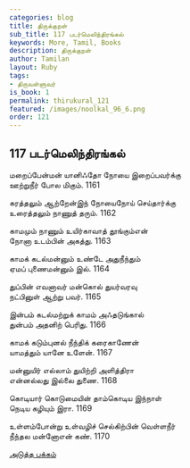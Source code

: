 ```yaml
---
categories: blog
title: திருக்குறள்
sub_title: 117 படர்மெலிந்திரங்கல்
keywords: More, Tamil, Books
description: திருக்குறள்
author: Tamilan
layout: Ruby
tags:
- திருவள்ளுவர்
is_book: 1
permalink: thirukural_121
featured: /images/noolkal_96_6.png
order: 121
---
```

## 117 படர்மெலிந்திரங்கல்

மறைப்பேன்மன் யானிஃதோ நோயை இறைப்பவர்க்கு  
ஊற்றுநீர் போல மிகும். 1161

கரத்தலும் ஆற்றேன்இந் நோயைநோய் செய்தார்க்கு  
உரைத்தலும் நாணுத் தரும். 1162

காமமும் நாணும் உயிர்காவாத் தூங்கும்என்  
நோனா உடம்பின் அகத்து. 1163

காமக் கடல்மன்னும் உண்டே அதுநீந்தும்  
ஏமப் புணைமன்னும் இல். 1164

துப்பின் எவனாவர் மன்கொல் துயர்வரவு  
நட்பினுள் ஆற்று பவர். 1165

இன்பம் கடல்மற்றுக் காமம் அஃதடுங்கால்  
துன்பம் அதனிற் பெரிது. 1166

காமக் கடும்புனல் நீந்திக் கரைகாணேன்  
யாமத்தும் யானே உளேன். 1167

மன்னுயிர் எல்லாம் துயிற்றி அளித்திரா  
என்னல்லது இல்லை துணை. 1168

கொடியார் கொடுமையின் தாம்கொடிய இந்நாள்  
நெடிய கழியும் இரா. 1169

உள்ளம்போன்று உள்வழிச் செல்கிற்பின் வெள்ளநீர்  
நீந்தல மன்னோஎன் கண். 1170

[அடுத்த பக்கம்](thirukural_122)